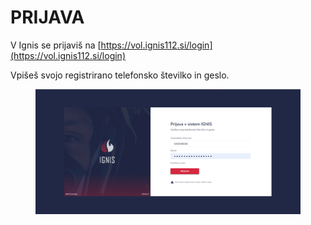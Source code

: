 # PRIJAVA

V Ignis se prijaviš na [https://vol.ignis112.si/login](https://vol.ignis112.si/login)

Vpišeš svojo registrirano telefonsko številko in geslo.

<figure><img src="../.gitbook/assets/image (1) (1) (1).png" alt=""><figcaption></figcaption></figure>
